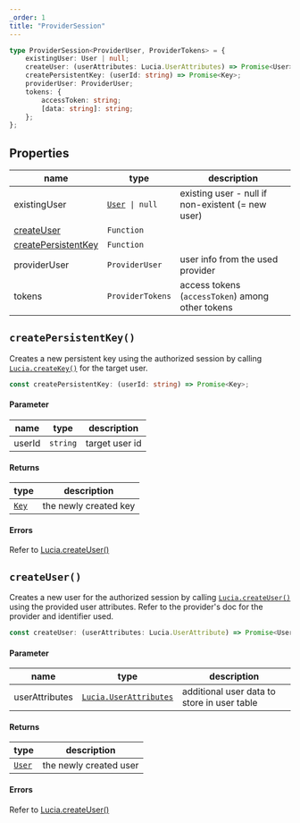 ```yaml
---
_order: 1
title: "ProviderSession"
---
```


```ts
type ProviderSession<ProviderUser, ProviderTokens> = {
	existingUser: User | null;
	createUser: (userAttributes: Lucia.UserAttributes) => Promise<User>;
	createPersistentKey: (userId: string) => Promise<Key>;
	providerUser: ProviderUser;
	tokens: {
		accessToken: string;
		[data: string]: string;
	};
};
```

## Properties

| name                                                                      | type                                          | description                                       |
| ------------------------------------------------------------------------- | --------------------------------------------- | ------------------------------------------------- |
| existingUser                                                              | [`User`](/reference/lucia-auth/types#user)` \| null` | existing user - null if non-existent (= new user) |
| [createUser](/reference/oauth/providersession#createuser)                   | `Function`                                    |                                                   |
| [createPersistentKey](/reference/oauth/providersession#createpersistentkey) | `Function`                                    |                                                   |
| providerUser                                                              | `ProviderUser`                                | user info from the used provider                  |
| tokens                                                                    | `ProviderTokens`                              | access tokens (`accessToken`) among other tokens  |

## `createPersistentKey()`

Creates a new persistent key using the authorized session by calling [`Lucia.createKey()`](/reference/lucia-auth/auth#createkey) for the target user.

```ts
const createPersistentKey: (userId: string) => Promise<Key>;
```

#### Parameter

| name   | type     | description    |
| ------ | -------- | -------------- |
| userId | `string` | target user id |

#### Returns

| type                              | description           |
| --------------------------------- | --------------------- |
| [`Key`](/reference/lucia-auth/types#key) | the newly created key |

#### Errors

Refer to [Lucia.createUser()](/reference/lucia-auth/auth#createkey)

## `createUser()`

Creates a new user for the authorized session by calling [`Lucia.createUser()`](/reference/lucia-auth/auth#createuser) using the provided user attributes. Refer to the provider's doc for the provider and identifier used.

```ts
const createUser: (userAttributes: Lucia.UserAttribute) => Promise<User>;
```

#### Parameter

| name           | type                                                                | description                                 |
| -------------- | ------------------------------------------------------------------- | ------------------------------------------- |
| userAttributes | [`Lucia.UserAttributes`](/reference/lucia-auth/types#userattributes) | additional user data to store in user table |

#### Returns

| type                                | description            |
| ----------------------------------- | ---------------------- |
| [`User`](/reference/lucia-auth/types#user) | the newly created user |

#### Errors

Refer to [Lucia.createUser()](/reference/lucia-auth/auth#createuser)

